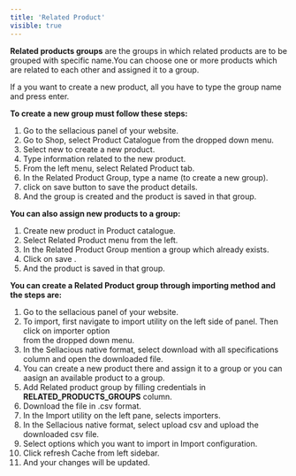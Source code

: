 ```yaml
---
title: 'Related Product'
visible: true
---
```


**Related products groups** are the groups in which related products are to be grouped with specific name.You can choose one or more products which are related to each other and assigned it to a group.
 
If a you want to create a new product, all you have to type the group name and press enter. 

**To create a new group must follow these steps:**

1. Go to the sellacious panel of your website.
2. Go to Shop, select Product Catalogue from the dropped down menu.
3. Select new to create a new product.
4. Type information related to the new product.
5. From the left menu, select Related Product tab.
6. In the Related Product Group, type a name (to create a new group).
7. click on save button to save the product details.
8. And the group is created and the product is saved in that group.

**You can also assign new products to a group:**

1. Create new product in Product catalogue.
2. Select Related Product menu from the left.
3. In the Related Product Group mention a group which already exists.
4. Click on save .
5. And the product is saved in that group.

**You can create a Related Product group through importing method and the steps are:**

1. Go to the sellacious panel of your website.
2. To import, first navigate to import utility on the left side of panel. Then click on importer option  
   from  the dropped down menu.
3. In the Sellacious native format, select download with all specifications column and open the 
   downloaded file.
4. You can create a new product there and assign it to a group or you can aasign an available product to a group. 
5. Add Related product group by filling credentials in **RELATED_PRODUCTS_GROUPS** column.
6. Download the file in .csv format.
7. In the Import utility on the left pane, selects importers.
8. In the Sellacious native format, select upload csv and upload the downloaded csv file.
9. Select options which you want to import in Import configuration.
10. Click refresh Cache from left sidebar.
11. And your changes will be updated.




